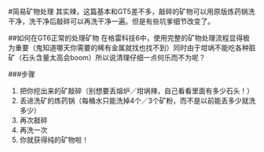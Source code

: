 #简易矿物处理
其实辣，这篇基本和GT5差不多，敲碎的矿物可以用原版炼药锅洗干净，洗干净后敲碎可以再洗干净一遍。但是有些坑爹细节改变了。

##如何在GT6正常的处理矿物
在格雷科技6中，使用完整的矿物处理流程显得极为重要（鬼知道哪天你需要的稀有金属就找也找不到）同时由于坩埚不能吃各种脏矿（石头含量太高会boom）所以说清理仔细一点何乐而不为呢？

###步骤
 1. 把你挖出来的矿敲碎（别想要丢熔炉／坩埚辣，自己看看里面有多少石头！）
 2. 丢进洗矿的炼药锅（每桶水只能洗掉4个／3个矿粉，而不是以前能丢多少就洗多少）
 3. 再次敲碎
 4. 再洗一次
 5. 你就获得纯的矿物啦！